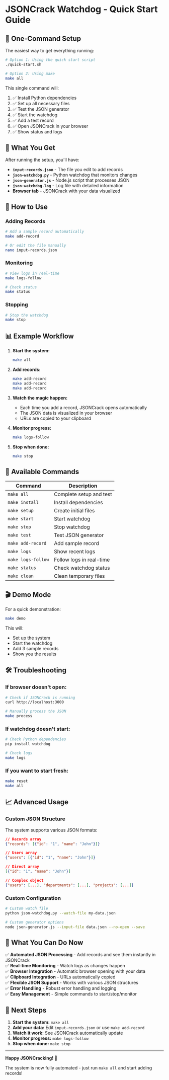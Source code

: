 # JSONCrack Watchdog - Quick Start Guide

## 🚀 One-Command Setup

The easiest way to get everything running:

```bash
# Option 1: Using the quick start script
./quick-start.sh

# Option 2: Using make
make all
```

This single command will:
1. ✅ Install Python dependencies
2. ✅ Set up all necessary files
3. ✅ Test the JSON generator
4. ✅ Start the watchdog
5. ✅ Add a test record
6. ✅ Open JSONCrack in your browser
7. ✅ Show status and logs

## 📁 What You Get

After running the setup, you'll have:

- **`input-records.json`** - The file you edit to add records
- **`json-watchdog.py`** - Python watchdog that monitors changes
- **`json-generator.js`** - Node.js script that processes JSON
- **`json-watchdog.log`** - Log file with detailed information
- **Browser tab** - JSONCrack with your data visualized

## 🎯 How to Use

### Adding Records
```bash
# Add a sample record automatically
make add-record

# Or edit the file manually
nano input-records.json
```

### Monitoring
```bash
# View logs in real-time
make logs-follow

# Check status
make status
```

### Stopping
```bash
# Stop the watchdog
make stop
```

## 📊 Example Workflow

1. **Start the system:**
   ```bash
   make all
   ```

2. **Add records:**
   ```bash
   make add-record
   make add-record
   make add-record
   ```

3. **Watch the magic happen:**
   - Each time you add a record, JSONCrack opens automatically
   - The JSON data is visualized in your browser
   - URLs are copied to your clipboard

4. **Monitor progress:**
   ```bash
   make logs-follow
   ```

5. **Stop when done:**
   ```bash
   make stop
   ```

## 🔧 Available Commands

| Command | Description |
|---------|-------------|
| `make all` | Complete setup and test |
| `make install` | Install dependencies |
| `make setup` | Create initial files |
| `make start` | Start watchdog |
| `make stop` | Stop watchdog |
| `make test` | Test JSON generator |
| `make add-record` | Add sample record |
| `make logs` | Show recent logs |
| `make logs-follow` | Follow logs in real-time |
| `make status` | Check watchdog status |
| `make clean` | Clean temporary files |

## 🎬 Demo Mode

For a quick demonstration:

```bash
make demo
```

This will:
- Set up the system
- Start the watchdog
- Add 3 sample records
- Show you the results

## 🛠️ Troubleshooting

### If browser doesn't open:
```bash
# Check if JSONCrack is running
curl http://localhost:3000

# Manually process the JSON
make process
```

### If watchdog doesn't start:
```bash
# Check Python dependencies
pip install watchdog

# Check logs
make logs
```

### If you want to start fresh:
```bash
make reset
make all
```

## 📈 Advanced Usage

### Custom JSON Structure
The system supports various JSON formats:

```json
// Records array
{"records": [{"id": "1", "name": "John"}]}

// Users array  
{"users": [{"id": "1", "name": "John"}]}

// Direct array
[{"id": "1", "name": "John"}]

// Complex object
{"users": [...], "departments": [...], "projects": [...]}
```

### Custom Configuration
```bash
# Custom watch file
python json-watchdog.py --watch-file my-data.json

# Custom generator options
node json-generator.js --input-file data.json --no-open --save
```

## 🎉 What You Can Do Now

✅ **Automated JSON Processing** - Add records and see them instantly in JSONCrack  
✅ **Real-time Monitoring** - Watch logs as changes happen  
✅ **Browser Integration** - Automatic browser opening with your data  
✅ **Clipboard Integration** - URLs automatically copied  
✅ **Flexible JSON Support** - Works with various JSON structures  
✅ **Error Handling** - Robust error handling and logging  
✅ **Easy Management** - Simple commands to start/stop/monitor  

## 🚀 Next Steps

1. **Start the system:** `make all`
2. **Add your data:** Edit `input-records.json` or use `make add-record`
3. **Watch it work:** See JSONCrack automatically update
4. **Monitor progress:** `make logs-follow`
5. **Stop when done:** `make stop`

---

**Happy JSONCracking! 🎉**

The system is now fully automated - just run `make all` and start adding records! 